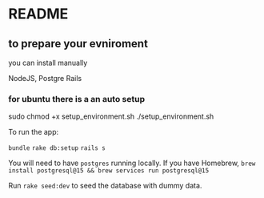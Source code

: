 # README

## to prepare your evniroment
you can install manually 

NodeJS,
Postgre
Rails

### for ubuntu there is a an auto setup
sudo chmod +x setup_environment.sh
./setup_environment.sh


To run the app:

`bundle`
`rake db:setup`
`rails s`

You will need to have `postgres` running locally. If you have Homebrew, `brew install postgresql@15 && brew services run postgresql@15`

Run `rake seed:dev` to seed the database with dummy data.
